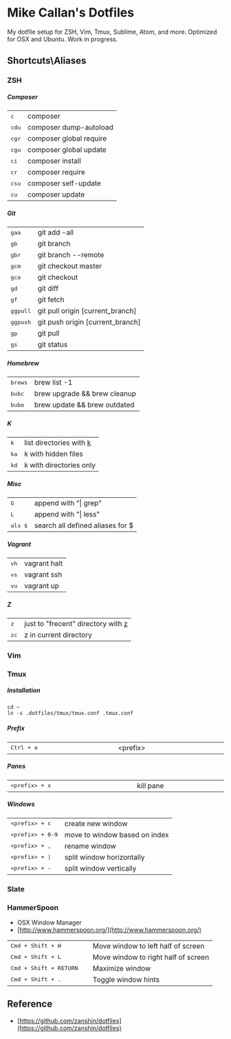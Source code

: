 # Mike Callan's Dotfiles

My dotfile setup for ZSH, Vim, Tmux, Sublime, Atom, and more. Optimized for OSX and Ubuntu. Work in progress.

## Shortcuts\Aliases

### ZSH

##### Composer

<table>
    <tr><td><kbd>c</kbd></td><td>composer</td></tr>
    <tr><td><kbd>cdu</kbd></td><td>composer dump-autoload</td></tr>
    <tr><td><kbd>cgr</kbd></td><td>composer global require</td></tr>
    <tr><td><kbd>cgu</kbd></td><td>composer global update</td></tr>
    <tr><td><kbd>ci</kbd></td><td>composer install</td></tr>
    <tr><td><kbd>cr</kbd></td><td>composer require</td></tr>
    <tr><td><kbd>csu</kbd></td><td>composer self-update</td></tr>
    <tr><td><kbd>cu</kbd></td><td>composer update</td></tr>
</table>

##### Git

<table>
    <tr><td><kbd>gaa</kbd></td><td>git add -all</td></tr>
    <tr><td><kbd>gb</kbd></td><td>git branch</td></tr>
    <tr><td><kbd>gbr</kbd></td><td>git branch --remote</td></tr>
    <tr><td><kbd>gcm</kbd></td><td>git checkout master</td></tr>
    <tr><td><kbd>gco</kbd></td><td>git checkout</td></tr>
    <tr><td><kbd>gd</kbd></td><td>git diff</td></tr>
    <tr><td><kbd>gf</kbd></td><td>git fetch</td></tr>
    <tr><td><kbd>ggpull</kbd></td><td>git pull origin [current_branch]</td></tr>
    <tr><td><kbd>ggpush</kbd></td><td>git push origin [current_branch]</td></tr>
    <tr><td><kbd>gp</kbd></td><td>git pull</td></tr>
    <tr><td><kbd>gs</kbd></td><td>git status</td></tr>
</table>

##### Homebrew

<table>
    <tr><td><kbd>brews</kbd></td><td>brew list -1</td></tr>
    <tr><td><kbd>bubc</kbd></td><td>brew upgrade && brew cleanup</td></tr>
    <tr><td><kbd>bubo</kbd></td><td>brew update && brew outdated</td></tr>
</table>

##### K

<table>
    <tr><td><kbd>k</kbd></td><td>list directories with <a href="https://github.com/rimraf/k">k</a></td></tr>
    <tr><td><kbd>ka</kbd></td><td>k with hidden files</td></tr>
    <tr><td><kbd>kd</kbd></td><td>k with directories only</td></tr>
</table>

##### Misc

<table>
    <tr><td><kbd>G</kbd></td><td>append with "| grep"</td></tr>
    <tr><td><kbd>L</kbd></td><td>append with "| less"</td></tr>
    <tr><td><kbd>als $</kbd></td><td>search all defined aliases for $</td></tr>
</table>

##### Vagrant

<table>
    <tr><td><kbd>vh</kbd></td><td>vagrant halt</td></tr>
    <tr><td><kbd>vs</kbd></td><td>vagrant ssh</td></tr>
    <tr><td><kbd>vu</kbd></td><td>vagrant up</td></tr>
</table>

##### Z

<table>
    <tr><td><kbd>z</kbd></td><td>just to "frecent" directory with <a href="https://github.com/rupa/z">z</a></td></tr>
    <tr><td><kbd>zc</kbd></td><td>z in current directory</td></tr>
</table>

### Vim

### Tmux

##### Installation

    cd ~
    ln -s .dotfiles/tmux/tmux.conf .tmux.conf

##### Prefix

<table style="display: table; width: 100%">
    <tr>
        <td><kbd>Ctrl + a</kbd></td>
        <td>&lt;prefix&gt;</td>
    </tr>
</table>

##### Panes

<table style="display: table; width: 100%">
    <tr>
        <td><kbd>&lt;prefix&gt; + x</kbd></td>
        <td>kill pane</td>
    </tr>
</table>


##### Windows

<table>
    <tr>
        <td><kbd>&lt;prefix&gt; + c</kbd></td>
        <td>create new window</td>
    </tr>
    <tr>
        <td><kbd>&lt;prefix&gt; + 0-9</kbd></td>
        <td>move to window based on index</td>
    </tr>
    <tr>
        <td><kbd>&lt;prefix&gt; + ,</kbd></td>
        <td>rename window</td>
    </tr>
    <tr>
        <td><kbd>&lt;prefix&gt; + |</kbd></td>
        <td>split window horizontally</td>
    </tr>
    <tr>
        <td><kbd>&lt;prefix&gt; + -</kbd></td>
        <td>split window vertically</td>
    </tr>
</table>

### Slate

### HammerSpoon

- OSX Window Manager
- [http://www.hammerspoon.org/](http://www.hammerspoon.org/)

<table>
    <tr>
        <td width="40%">
            <kbd>Cmd + Shift + H</kbd>
        </td>
        <td>
            Move window to left half of screen
        </td>
    </tr>
    <tr>
        <td>
            <kbd>Cmd + Shift + L</kbd>
        </td>
        <td>
            Move window to right half of screen
        </td>
    </tr>
    <tr>
        <td>
            <kbd>Cmd + Shift + RETURN</kbd>
        </td>
        <td>
            Maximize window
        </td>
    </tr>
    <tr>
        <td>
            <kbd>Cmd + Shift + . </kbd>
        </td>
        <td>
            Toggle window hints
        </td>
    </tr>
</table>

## Reference

- [https://github.com/zanshin/dotfiles](https://github.com/zanshin/dotfiles)
